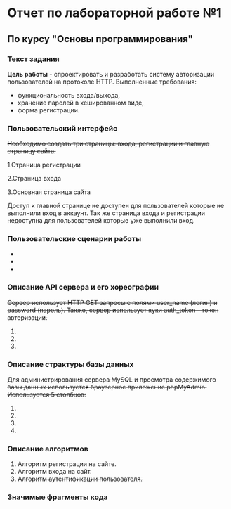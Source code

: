 # Отчет по лабораторной работе №1
## По курсу "Основы программирования"
### Текст задания

**Цель работы** - спроектировать и разработать систему авторизации пользователей на протоколе HTTP. Выполненные требования:

* функциональность входа/выхода,
* хранение паролей в хешированном виде,
* форма регистрации.

### Пользовательский интерфейс 
~~Необходимо создать три страницы: входа, регистрации и главную страницу сайта.~~
 
 1.Страница регистрации

 2.Страница входа

 3.Основная страница сайта

 Доступ к главной странице не доступен для пользователей которые не выполнили вход в аккаунт. Так же страница входа и регистрации недоступна для пользователей которые уже выполнили вход.

### Пользовательские сценарии работы
 *
 *
 *

### Описание API сервера и его хореографии
~~Сервер использует HTTP GET запросы с полями user_name (логин) и password (пароль). Также, сервер использует куки auth_token - токен авторизации.~~

1.

2.

3.
### Описание страктуры базы данных
~~Для администрирования сервера MySQL и просмотра содержимого базы данных используется браузерное приложение phpMyAdmin. Используется 5 столбцов:~~
 
 1.
 2.
 3.
 4.
 ### Описание алгоритмов

 1. Алгоритм регистрации на сайте.
 2. Алгоритм входа на сайт.
 3. ~~Алгоритм аутентификации пользователя.~~

 ### Значимые фрагменты кода
